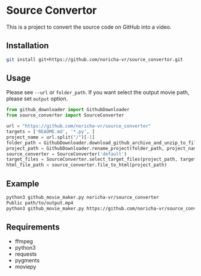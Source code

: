 # Source Convertor

This is a project to convert the source code on GitHub into a video.

## Installation

```bash
git install git+https://github.com/noricha-vr/source_convertor.git
```

## Usage

Please see `--url` or `folder_path`.
If you want select the output movie path, please set `output` option.

```python
from github_downloader import GithubDownloader
from source_converter import SourceConverter

url = "https://github.com/noricha-vr/source_converter"
targets = ['README.md', '*.py', ]
project_name = url.split("/")[-1]
folder_path = GithubDownloader.download_github_archive_and_unzip_to_file(url, project_name)
project_path = GithubDownloader.rename_project(folder_path, project_name)
source_converter = SourceConverter('default')
target_files = SourceConverter.select_target_files(project_path, targets)
html_file_path = source_converter.file_to_html(project_path)
```

## Example

```bash
python3 github_movie_maker.py noricha-vr/source_converter
Public path/to/output.mp4
python3 github_movie_maker.py https://github.com/noricha-vr/source_converter movie.mp4
```

## Requirements

- ffmpeg
- python3
- requests
- pygments
- moviepy